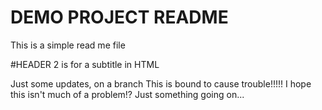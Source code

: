 # DEMO PROJECT README 

This is a simple read me file

#HEADER 2 is for a subtitle in HTML 

Just some updates, on a branch
This is bound to cause trouble!!!!!
I hope this isn't much of a problem!?
Just something going on...